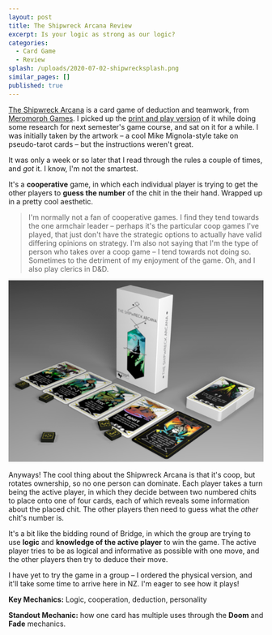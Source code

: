 ```yaml
---
layout: post
title: The Shipwreck Arcana Review
excerpt: Is your logic as strong as our logic?
categories:
  - Card Game
  - Review
splash: /uploads/2020-07-02-shipwrecksplash.png
similar_pages: []
published: true
---
```

[The Shipwreck Arcana](https://www.meromorphgames.com/shop/shipwreck-arcana) is a card game of deduction and teamwork, from [Meromorph Games](https://www.meromorphgames.com/). I picked up the [print and play version](https://www.pnparcade.com/products/the-shipwreck-arcana) of it while doing some research for next semester's game course, and sat on it for a while. I was initially taken by the artwork – a cool Mike Mignola-style take on pseudo-tarot cards – but the instructions weren't great.

It was only a week or so later that I read through the rules a couple of times, and _got_ it. I know, I'm not the smartest.

It's a **cooperative** game, in which each individual player is trying to get the other players to **guess the number** of the chit in the their hand. Wrapped up in a pretty cool aesthetic.

> I'm normally not a fan of cooperative games. I find they tend towards the one armchair leader – perhaps it's the particular coop games I've played, that just don't have the strategic options to actually have valid differing opinions on strategy. I'm also not saying that I'm the type of person who takes over a coop game – I tend towards not doing so. Sometimes to the detriment of my enjoyment of the game. Oh, and I also play clerics in D&D.

![](/uploads/2020-07-02-shipwreckphoto.png)

Anyways! The cool thing about the Shipwreck Arcana is that it's coop, but rotates ownership, so no one person can dominate. Each player takes a turn being the active player, in which they decide between two numbered chits to place onto one of four cards, each of which reveals some information about the placed chit. The other players then need to guess what the _other_ chit's number is.

It's a bit like the bidding round of Bridge, in which the group are trying to use **logic** and **knowledge of the active player** to win the game. The active player tries to be as logical and informative as possible with one move, and the other players then try to deduce their move.

I have yet to try the game in a group – I ordered the physical version, and it'll take some time to arrive here in NZ. I'm eager to see how it plays!

**Key Mechanics:** Logic, cooperation, deduction, personality

**Standout Mechanic:** how one card has multiple uses through the **Doom** and **Fade** mechanics.
